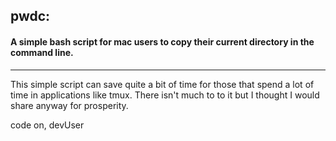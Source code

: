 ## pwdc: 
#### A simple bash script for mac users to copy their current directory in the command line. 
___

This simple script can save quite a bit of time for those that spend a lot of
time in applications like tmux. There isn't much to to it but I thought I
would share anyway for prosperity. 

code on, 
devUser
  

